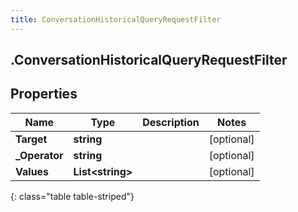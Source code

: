 ```yaml
---
title: ConversationHistoricalQueryRequestFilter
---
```

## .ConversationHistoricalQueryRequestFilter

## Properties

|Name | Type | Description | Notes|
|------------ | ------------- | ------------- | -------------|
| **Target** | **string** |  | [optional] |
| **_Operator** | **string** |  | [optional] |
| **Values** | **List&lt;string&gt;** |  | [optional] |
{: class="table table-striped"}


